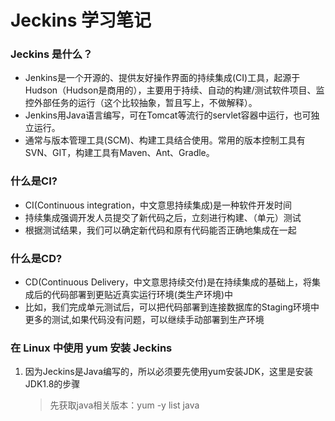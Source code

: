 # Jeckins 学习笔记

### Jeckins 是什么？
+ Jenkins是一个开源的、提供友好操作界面的持续集成(CI)工具，起源于Hudson（Hudson是商用的），主要用于持续、自动的构建/测试软件项目、监控外部任务的运行（这个比较抽象，暂且写上，不做解释）。
+ Jenkins用Java语言编写，可在Tomcat等流行的servlet容器中运行，也可独立运行。
+ 通常与版本管理工具(SCM)、构建工具结合使用。常用的版本控制工具有SVN、GIT，构建工具有Maven、Ant、Gradle。

### 什么是CI?
+ CI(Continuous integration，中文意思持续集成)是一种软件开发时间
+ 持续集成强调开发人员提交了新代码之后，立刻进行构建、（单元）测试
+ 根据测试结果，我们可以确定新代码和原有代码能否正确地集成在一起

### 什么是CD?
+ CD(Continuous Delivery，中文意思持续交付)是在持续集成的基础上，将集成后的代码部署到更贴近真实运行环境(类生产环境)中
+ 比如，我们完成单元测试后，可以把代码部署到连接数据库的Staging环境中更多的测试,如果代码没有问题，可以继续手动部署到生产环境

### 在 Linux 中使用 yum 安装 Jeckins
1. 因为Jeckins是Java编写的，所以必须要先使用yum安装JDK，这里是安装JDK1.8的步骤
	> 先获取java相关版本：yum -y list java